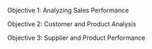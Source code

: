 Objective 1: Analyzing Sales Performance  

Objective 2: Customer and Product Analysis  

Objective 3: Supplier and Product Performance  

